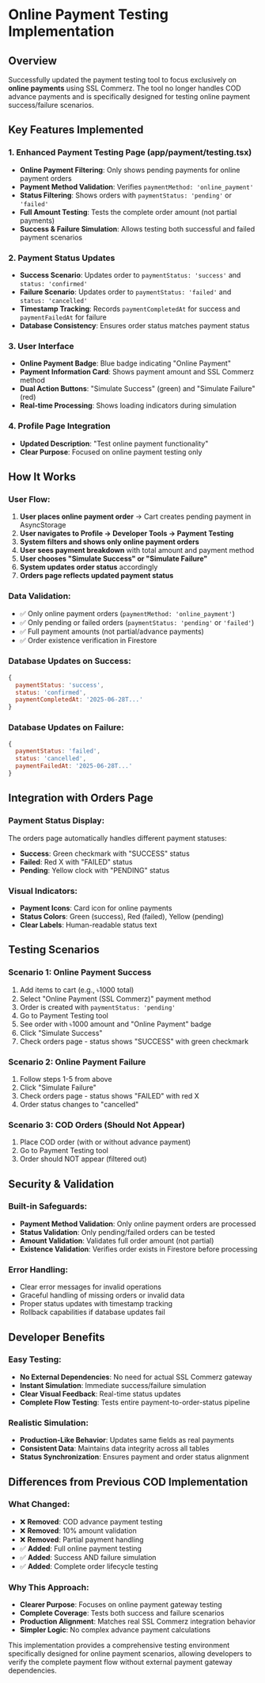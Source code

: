 # Online Payment Testing Implementation

## Overview
Successfully updated the payment testing tool to focus exclusively on **online payments** using SSL Commerz. The tool no longer handles COD advance payments and is specifically designed for testing online payment success/failure scenarios.

## Key Features Implemented

### 1. Enhanced Payment Testing Page (app/payment/testing.tsx)
- **Online Payment Filtering**: Only shows pending payments for online payment orders
- **Payment Method Validation**: Verifies `paymentMethod: 'online_payment'`
- **Status Filtering**: Shows orders with `paymentStatus: 'pending'` or `'failed'`
- **Full Amount Testing**: Tests the complete order amount (not partial payments)
- **Success & Failure Simulation**: Allows testing both successful and failed payment scenarios

### 2. Payment Status Updates
- **Success Scenario**: Updates order to `paymentStatus: 'success'` and `status: 'confirmed'`
- **Failure Scenario**: Updates order to `paymentStatus: 'failed'` and `status: 'cancelled'`
- **Timestamp Tracking**: Records `paymentCompletedAt` for success and `paymentFailedAt` for failure
- **Database Consistency**: Ensures order status matches payment status

### 3. User Interface
- **Online Payment Badge**: Blue badge indicating "Online Payment" 
- **Payment Information Card**: Shows payment amount and SSL Commerz method
- **Dual Action Buttons**: "Simulate Success" (green) and "Simulate Failure" (red)
- **Real-time Processing**: Shows loading indicators during simulation

### 4. Profile Page Integration
- **Updated Description**: "Test online payment functionality"
- **Clear Purpose**: Focused on online payment testing only

## How It Works

### User Flow:
1. **User places online payment order** → Cart creates pending payment in AsyncStorage
2. **User navigates to Profile → Developer Tools → Payment Testing**
3. **System filters and shows only online payment orders**
4. **User sees payment breakdown** with total amount and payment method
5. **User chooses "Simulate Success" or "Simulate Failure"**
6. **System updates order status** accordingly
7. **Orders page reflects updated payment status**

### Data Validation:
- ✅ Only online payment orders (`paymentMethod: 'online_payment'`)
- ✅ Only pending or failed orders (`paymentStatus: 'pending'` or `'failed'`)
- ✅ Full payment amounts (not partial/advance payments)
- ✅ Order existence verification in Firestore

### Database Updates on Success:
```javascript
{
  paymentStatus: 'success',
  status: 'confirmed',
  paymentCompletedAt: '2025-06-28T...'
}
```

### Database Updates on Failure:
```javascript
{
  paymentStatus: 'failed',
  status: 'cancelled',
  paymentFailedAt: '2025-06-28T...'
}
```

## Integration with Orders Page

### Payment Status Display:
The orders page automatically handles different payment statuses:
- **Success**: Green checkmark with "SUCCESS" status
- **Failed**: Red X with "FAILED" status  
- **Pending**: Yellow clock with "PENDING" status

### Visual Indicators:
- **Payment Icons**: Card icon for online payments
- **Status Colors**: Green (success), Red (failed), Yellow (pending)
- **Clear Labels**: Human-readable status text

## Testing Scenarios

### Scenario 1: Online Payment Success
1. Add items to cart (e.g., ৳1000 total)
2. Select "Online Payment (SSL Commerz)" payment method
3. Order is created with `paymentStatus: 'pending'`
4. Go to Payment Testing tool
5. See order with ৳1000 amount and "Online Payment" badge
6. Click "Simulate Success"
7. Check orders page - status shows "SUCCESS" with green checkmark

### Scenario 2: Online Payment Failure
1. Follow steps 1-5 from above
2. Click "Simulate Failure" 
3. Check orders page - status shows "FAILED" with red X
4. Order status changes to "cancelled"

### Scenario 3: COD Orders (Should Not Appear)
1. Place COD order (with or without advance payment)
2. Go to Payment Testing tool
3. Order should NOT appear (filtered out)

## Security & Validation

### Built-in Safeguards:
- **Payment Method Validation**: Only online payment orders are processed
- **Status Validation**: Only pending/failed orders can be tested
- **Amount Validation**: Validates full order amount (not partial)
- **Existence Validation**: Verifies order exists in Firestore before processing

### Error Handling:
- Clear error messages for invalid operations
- Graceful handling of missing orders or invalid data
- Proper status updates with timestamp tracking
- Rollback capabilities if database updates fail

## Developer Benefits

### Easy Testing:
- **No External Dependencies**: No need for actual SSL Commerz gateway
- **Instant Simulation**: Immediate success/failure simulation
- **Clear Visual Feedback**: Real-time status updates
- **Complete Flow Testing**: Tests entire payment-to-order-status pipeline

### Realistic Simulation:
- **Production-Like Behavior**: Updates same fields as real payments
- **Consistent Data**: Maintains data integrity across all tables
- **Status Synchronization**: Ensures payment and order status alignment

## Differences from Previous COD Implementation

### What Changed:
- ❌ **Removed**: COD advance payment testing
- ❌ **Removed**: 10% amount validation
- ❌ **Removed**: Partial payment handling
- ✅ **Added**: Full online payment testing
- ✅ **Added**: Success AND failure simulation
- ✅ **Added**: Complete order lifecycle testing

### Why This Approach:
- **Clearer Purpose**: Focuses on online payment gateway testing
- **Complete Coverage**: Tests both success and failure scenarios  
- **Production Alignment**: Matches real SSL Commerz integration behavior
- **Simpler Logic**: No complex advance payment calculations

This implementation provides a comprehensive testing environment specifically designed for online payment scenarios, allowing developers to verify the complete payment flow without external payment gateway dependencies.
